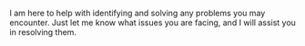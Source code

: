 I am here to help with identifying and solving any problems you may encounter. Just let me know what issues you are facing, and I will assist you in resolving them.
